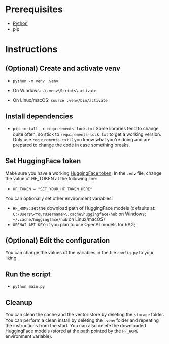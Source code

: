 # Prerequisites
- [Python](https://www.python.org/)
- pip

# Instructions
## (Optional) Create and activate venv
- `python -m venv .venv`

- On Windows: `.\.venv\Scripts\activate`
- On Linux/macOS: `source .venv/bin/activate`

## Install dependencies
- `pip install -r requirements-lock.txt`
Some libraries tend to change quite often, so stick to `requirements-lock.txt` to get a working version.
Only use `requirements.txt` if you know what you're doing and are prepared to change the code in case something breaks.

## Set HuggingFace token
Make sure you have a working [HuggingFace token](https://huggingface.co/).
In the `.env` file, change the value of HF_TOKEN at the following line:
- ```HF_TOKEN = "SET_YOUR_HF_TOKEN_HERE"```

You can optionally set other environment variables:
- `HF_HOME`: set the download path of HuggingFace models (defaults at: `C:\Users\<YourUsername>\.cache\huggingface\hub` on Windows; `~/.cache/huggingface/hub` on Linux/macOS)
- `OPENAI_API_KEY`: if you plan to use OpenAI models for RAG;

## (Optional) Edit the configuration
You can change the values of the variables in the file `config.py` to your liking.

## Run the script
- `python main.py`

## Cleanup
You can clean the cache and the vector store by deleting the `storage` folder.
You can perform a clean install by deleting the `.venv` folder and repeating the instructions from the start.
You can also delete the downloaded HuggingFace models (stored at the path pointed by the `HF_HOME` environment variable).
